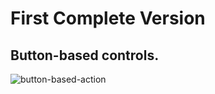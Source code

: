# First Complete Version
## Button-based controls.
![button-based-action](https://user-images.githubusercontent.com/32004044/185408644-4b801ea0-c398-441b-b9c0-386dc76dc63d.gif)

